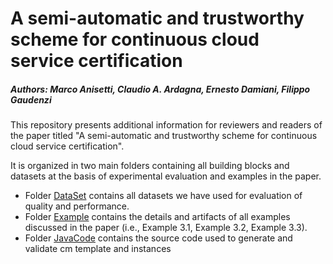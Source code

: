 # A semi-automatic and trustworthy scheme for continuous cloud service certification
##### Authors: Marco Anisetti, Claudio A. Ardagna, Ernesto Damiani, Filippo Gaudenzi

This repository presents additional information for reviewers and readers of the paper titled "A semi-automatic and trustworthy scheme for continuous cloud service certification".

It is organized in two main folders containing all building blocks and datasets at the basis of experimental evaluation and examples in the paper.

- Folder [DataSet](https://github.com/SESARLab/tsc-matching/tree/master/dataSet) contains all datasets we have used for evaluation of quality and performance.
- Folder [Example](https://github.com/SESARLab/tsc-matching/tree/master/example) contains the details and artifacts of all examples discussed in the paper (i.e., Example 3.1, Example 3.2, Example 3.3).
- Folder [JavaCode](https://github.com/SESARLab/tsc-matching/tree/master/javaCode) contains the source code used to generate and validate cm template and instances





